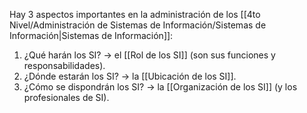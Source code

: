 Hay 3 aspectos importantes en la administración de los [[4to Nivel/Administración de Sistemas de Información/Sistemas de Información|Sistemas de Información]]:

1. ¿Qué harán los SI? $\to$ el [[Rol de los SI]] (son sus funciones y responsabilidades).  
2. ¿Dónde estarán los SI? $\to$ la [[Ubicación de los SI]].
3. ¿Cómo se dispondrán los SI? $\to$ la [[Organización de los SI]] (y los profesionales de SI).

